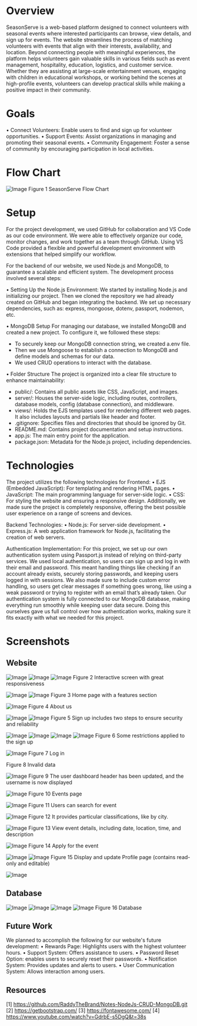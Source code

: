 # Overview
   SeasonServe is a web-based platform designed to connect volunteers with seasonal events where interested participants can browse, view details, and sign up for events.
The website streamlines the process of matching volunteers with events that align with their interests, availability, and location.
   Beyond connecting people with meaningful experiences, the platform helps volunteers gain valuable skills in various fields such as event management, hospitality, education, logistics, and customer service. 
Whether they are assisting at large-scale entertainment venues, engaging with children in educational workshops, or working behind the scenes at high-profile events, volunteers can develop practical skills while making a positive impact in their community.




# Goals
   
•	Connect Volunteers: Enable users to find and sign up for volunteer opportunities.
•	Support Events: Assist organizations in managing and promoting their seasonal events.
•	Community Engagement: Foster a sense of community by encouraging participation in local activities.




# Flow Chart
![Image](https://github.com/user-attachments/assets/f75dd1d4-a82b-49a0-86d5-9493a3b2afda)
Figure 1 SeasonServe Flow Chart




# Setup
For the project development, we used GitHub for collaboration and VS Code as our code environment.
We were able to effectively organize our code, monitor changes, and work together as a team through GitHub. 
Using VS Code provided a flexible and powerful development environment with extensions that helped simplify our workflow.  

For the backend of our website, we used Node.js and MongoDB, to guarantee a scalable and efficient system.
The development process involved several steps:

•	Setting Up the Node.js Environment:
   We started by installing Node.js and initializing our project. 
Then we cloned the repository we had already created on GitHub and began integrating the backend. 
We set up necessary dependencies, such as: express, mongoose, dotenv, passport, nodemon, etc.

•	MongoDB Setup 
   For managing our database, we installed MongoDB and created a new project. 
To configure it, we followed these steps: 
- To securely keep our MongoDB connection string, we created a.env file.
- Then we use Mongoose to establish a connection to MongoDB and define models and schemas for our data.
- We used CRUD operations to interact with the database.

•	Folder Structure
   The project is organized into a clear file structure to enhance maintainability:
- public/: Contains all public assets like CSS, JavaScript, and images.
- server/: Houses the server-side logic, including routes, controllers, database models, config (database connection), and middleware.
- views/: Holds the EJS templates used for rendering different web pages. It also includes layouts and partials like header and footer.
- .gitignore: Specifies files and directories that should be ignored by Git.
- README.md: Contains project documentation and setup instructions.
- app.js: The main entry point for the application.
- package.json: Metadata for the Node.js project, including dependencies.




# Technologies
   The project utilizes the following technologies for Frontend:
•	EJS (Embedded JavaScript): For templating and rendering HTML pages.
•	JavaScript: The main programming language for server-side logic.
•	CSS: For styling the website and ensuring a responsive design. 
   Additionally, we made sure the project is completely responsive, offering the best possible user experience on a range of screens and devices.

   Backend Technologies:
•	Node.js: For server-side development.
•	Express.js: A web application framework for Node.js, facilitating the creation of web servers.

   Authentication Implementation:
   For this project, we set up our own authentication system using Passport.js instead of relying on third-party services. We used local authentication, so users can sign up and log in with their email and password. 
This meant handling things like checking if an account already exists, securely storing passwords, and keeping users logged in with sessions. We also made sure to include custom error handling, so users get clear messages if something goes wrong, like using a weak password or trying to register with an email that’s already taken. 
Our authentication system is fully connected to our MongoDB database, making everything run smoothly while keeping user data secure. Doing this ourselves gave us full control over how authentication works, making sure it fits exactly with what we needed for this project.





# Screenshots
## Website 
![Image](https://github.com/user-attachments/assets/862587a6-c73d-4bce-8140-a2f86cd8b539)
![Image](https://github.com/user-attachments/assets/2b7c05d7-8ce3-4ec9-90a9-d71790d517d8)
![Image](https://github.com/user-attachments/assets/b405373d-1c6b-4346-a315-6786d628fde1)
Figure 2 Interactive screen with great responsiveness

![Image](https://github.com/user-attachments/assets/a7c58f91-501f-489f-8554-7cba3fb06703)
![Image](https://github.com/user-attachments/assets/fff06f49-2607-4b54-82a5-16d8725d10d4)
Figure 3 Home page with a features section

![Image](https://github.com/user-attachments/assets/08938c70-905b-49bf-9063-237429b620b4)
Figure 4 About us

![Image](https://github.com/user-attachments/assets/1d879bea-1991-4b0f-bfc7-5a2842f8c3bf)
![Image](https://github.com/user-attachments/assets/ee8f1e8d-6bdb-439f-8018-0cfaa518adf5)
Figure 5 Sign up includes two steps to ensure security and reliability

![Image](https://github.com/user-attachments/assets/a9eb94fe-42b1-4a3e-b639-136de00c5423)
![Image](https://github.com/user-attachments/assets/141e7d0d-69df-40ad-a83f-621aba9ccb1a)
![Image](https://github.com/user-attachments/assets/2030d3c2-8cdf-4f40-bf3e-e6f199d39e7b)
![Image](https://github.com/user-attachments/assets/c3ff5edd-1562-4225-9aff-b6ff11613382)
Figure 6 Some restrictions applied to the sign up


![Image](https://github.com/user-attachments/assets/932f20b1-6627-4868-ad61-addc180de26a)
Figure 7 Log in


Figure 8 Invalid data

![Image](https://github.com/user-attachments/assets/ab518d68-c16a-4075-b484-6159963de4be)
Figure 9 The user dashboard header has been updated, and the username is now displayed

![Image](https://github.com/user-attachments/assets/ba667f7b-5534-4725-b0ba-ccd816e93055)
Figure 10 Events page

![Image](https://github.com/user-attachments/assets/77ca526e-2427-4c95-9b54-b187da9838ad)
Figure 11 Users can search for event

![Image](https://github.com/user-attachments/assets/ab518d68-c16a-4075-b484-6159963de4be)
Figure 12 It provides particular classifications, like by city.

![Image](https://github.com/user-attachments/assets/7bd2a56a-ecb3-4a87-a9db-8a768a6d3e13)
Figure 13 View event details, including date, location, time, and description

![Image](https://github.com/user-attachments/assets/fe43d3b2-5ba3-4bdd-b31c-350800977c92)
Figure 14 Apply for the event

![Image](https://github.com/user-attachments/assets/e9585b04-2b9a-4b11-b436-d8e7fa7d5b5a)
![Image](https://github.com/user-attachments/assets/1944b861-b11a-4aad-b1ba-6a130250246d)
Figure 15 Display and update Profile page (contains read-only and editable)



![Image](https://github.com/user-attachments/assets/11cb75e9-0e08-473c-8d40-6fc9715946a2)





## Database

![Image](https://github.com/user-attachments/assets/dc34dfea-645b-4507-9869-b00a9edc4b40)
![Image](https://github.com/user-attachments/assets/62aafea1-173f-42bd-afa4-6c436b488c7e)
![Image](https://github.com/user-attachments/assets/974a7939-a52e-4250-b292-446addad0822)
![Image](https://github.com/user-attachments/assets/063e050b-6042-4e9b-bbe9-cea5a8ff7a20)
Figure 16 Database





## Future Work 
   We planned to accomplish the following for our website's future development:
•	Rewards Page: Highlights users with the highest volunteer hours.
•	Support System: Offers assistance to users. 
•	Password Reset Option: enables users to securely reset their passwords.
•	Notification System: Provides updates and alerts to users. 
•	User Communication System: Allows interaction among users.  




## Resources
[1] https://github.com/RaddyTheBrand/Notes-NodeJs-CRUD-MongoDB.git
[2] https://getbootstrap.com/
[3] https://fontawesome.com/ 
[4] https://www.youtube.com/watch?v=GdrbE-s5DgQ&t=38s
